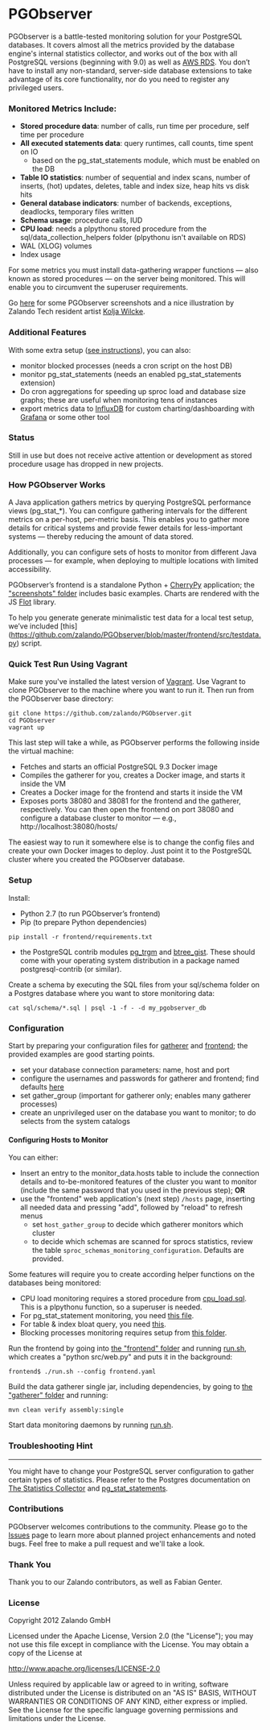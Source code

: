 PGObserver
==========

PGObserver is a battle-tested monitoring solution for your PostgreSQL databases. It covers almost all the metrics provided by the database engine's internal statistics collector, and works out of the box with all PostgreSQL versions (beginning with 9.0) as well as [AWS RDS](https://aws.amazon.com/rds/). You don’t have to install any non-standard, server-side database extensions to take advantage of its core functionality, nor do you need to register any privileged users.

### Monitored Metrics Include:
- **Stored procedure data**: number of calls, run time per procedure, self time per procedure
- **All executed statements data**: query runtimes, call counts, time spent on IO
    - based on the pg_stat_statements module, which must be enabled on the DB
- **Table IO statistics**: number of sequential and index scans, number of inserts, (hot) updates, deletes, table and index size, heap hits vs disk hits
- **General database indicators**: number of backends, exceptions, deadlocks, temporary files written
- **Schema usage**: procedure calls, IUD
- **CPU load**: needs a plpythonu stored procedure from the sql/data_collection_helpers folder (plpythonu isn't available on RDS)
- WAL (XLOG) volumes
- Index usage

For some metrics you must install data-gathering wrapper functions — also known as stored procedures — on the server being monitored. This will enable you to circumvent the superuser requirements.

Go [here](https://zalando.github.io/PGObserver/) for some PGObserver screenshots and a nice illustration by Zalando Tech resident artist [Kolja Wilcke](https://github.com/kolja).

### Additional Features 
With some extra setup ([see instructions](https://github.com/zalando/PGObserver/tree/master/extra_features)), you can also:

- monitor blocked processes (needs a cron script on the host DB)
- monitor pg_stat_statements (needs an enabled pg_stat_statements extension)
- Do cron aggregations for speeding up sproc load and database size graphs; these are useful when monitoring tens of instances
- export metrics data to [InfluxDB](https://influxdb.com/) for custom charting/dashboarding with [Grafana](http://grafana.org/) or some other tool

### Status

Still in use but does not receive active attention or development as stored procedure usage has dropped in new projects.

### How PGObserver Works
A Java application gathers metrics by querying PostgreSQL performance views (pg_stat_*). You can configure gathering intervals for the different metrics on a per-host, per-metric basis. This enables you to gather more details for critical systems and provide fewer details for less-important systems — thereby reducing the amount of data stored. 

Additionally, you can configure sets of hosts to monitor from different Java processes — for example, when deploying to multiple locations with limited accessibility.

PGObserver’s frontend is a standalone Python + [CherryPy](http://www.cherrypy.org/) application; the ["screenshots" folder](https://github.com/zalando/PGObserver/tree/master/screenshots) includes basic examples. Charts are rendered with the JS [Flot](http://www.flotcharts.org/) library.

To help you generate generate minimalistic test data for a local test setup, we’ve included [this] (https://github.com/zalando/PGObserver/blob/master/frontend/src/testdata.py) script.

### Quick Test Run Using Vagrant

Make sure you've installed the latest version of [Vagrant](https://www.vagrantup.com/). Use Vagrant to clone PGObserver to the machine where you want to run it. Then run from the PGObserver base directory:


    git clone https://github.com/zalando/PGObserver.git
    cd PGObserver
    vagrant up


This last step will take a while, as PGObserver performs the following inside the virtual machine:
- Fetches and starts an official PostgreSQL 9.3 Docker image
- Compiles the gatherer for you, creates a Docker image, and starts it inside the VM
- Creates a Docker image for the frontend and starts it inside the VM
- Exposes ports 38080 and 38081 for the frontend and the gatherer, respectively. You can then open the frontend on port 38080 and configure a database cluster to monitor — e.g., http://localhost:38080/hosts/

The easiest way to run it somewhere else is to change the config files and create your own Docker images to deploy. Just point it to the PostgreSQL cluster where you created the PGObserver database.

### Setup

Install:
- Python 2.7 (to run PGObserver’s frontend)
- Pip (to prepare Python dependencies)

```
pip install -r frontend/requirements.txt
```
- the PostgreSQL contrib modules [pg_trgm](http://www.postgresql.org/docs/current/static/pgtrgm.html) and [btree_gist](https://github.com/postgres/postgres/tree/master/contrib/btree_gist). These should come with your operating system distribution in a package named postgresql-contrib (or similar).

Create a schema by executing the SQL files from your sql/schema folder on a Postgres database where you want to store monitoring data:

```
cat sql/schema/*.sql | psql -1 -f - -d my_pgobserver_db
```

### Configuration

Start by preparing your configuration files for [gatherer](https://github.com/zalando/PGObserver/blob/master/gatherer/pgobserver_gatherer.example.yaml) and [frontend](https://github.com/zalando/PGObserver/blob/master/frontend/pgobserver_frontend.example.yaml); the provided examples are good starting points.
- set your database connection parameters: name, host and port
- configure the usernames and passwords for gatherer and frontend; find defaults [here](https://github.com/zalando/PGObserver/blob/master/sql/schema/00_schema.sql)
- set gather_group (important for gatherer only; enables many gatherer processes)
- create an unprivileged user on the database you want to monitor; to do selects from the system catalogs   

#### Configuring Hosts to Monitor

You can either:
- Insert an entry to the monitor_data.hosts table to include the connection details and to-be-monitored features of the cluster you want to monitor (include the same password that you used in the previous step); **OR** 
- use the "frontend" web application's (next step) `/hosts` page, inserting all needed data and pressing "add", followed by "reload" to refresh menus
    - set `host_gather_group` to decide which gatherer monitors which cluster
    - to decide which schemas are scanned for sprocs statistics, review the table `sproc_schemas_monitoring_configuration`. Defaults are provided.

Some features will require you to create according helper functions on the databases being monitored:
- CPU load monitoring requires a stored procedure from [cpu_load.sql](https://github.com/zalando/PGObserver/blob/master/sql/data_collection_helpers/cpu_load.sql). This is a plpythonu function, so a superuser is needed.
- For pg_stat_statement monitoring, you need [this file](https://github.com/zalando/PGObserver/blob/master/sql/data_collection_helpers/get_stat_statements.sql).
- For table & index bloat query, you need [this](https://github.com/zalando/PGObserver/blob/master/sql/data_collection_helpers/bloated_tables_and_indexes.sql).
- Blocking processes monitoring requires setup from [this folder](https://github.com/zalando/PGObserver/tree/master/extra_features/blocking_monitor).

Run the frontend by going into [the "frontend" folder](https://github.com/zalando/PGObserver/tree/master/frontend) and running [run.sh](https://github.com/zalando/PGObserver/blob/master/frontend/run.sh), which creates a "python src/web.py" and puts it in the background:

```
frontend$ ./run.sh --config frontend.yaml
```

Build the data gatherer single jar, including dependencies, by going to [the "gatherer" folder](https://github.com/zalando/PGObserver/tree/master/gatherer) and running:

```
mvn clean verify assembly:single
```

Start data monitoring daemons by running [run.sh](https://github.com/zalando/PGObserver/blob/master/gatherer/run.sh). 
 
### Troubleshooting Hint
----
You might have to change your PostgreSQL server configuration to gather certain types of statistics. Please refer to the Postgres documentation on [The Statistics Collector](http://www.postgresql.org/docs/9.3/static/monitoring-stats.html) and [pg_stat_statements](http://www.postgresql.org/docs/9.3/static/pgstatstatements.html).

### Contributions
PGObserver welcomes contributions to the community. Please go to the [Issues](https://github.com/zalando/pgobserver/issues) page to learn more about planned project enhancements and noted bugs. Feel free to make a pull request and we'll take a look.

### Thank You
Thank you to our Zalando contributors, as well as Fabian Genter.

### License
Copyright 2012 Zalando GmbH

Licensed under the Apache License, Version 2.0 (the "License"); you may not use this file except in compliance with the License. You may obtain a copy of the License at

   http://www.apache.org/licenses/LICENSE-2.0

Unless required by applicable law or agreed to in writing, software distributed under the License is distributed on an "AS IS" BASIS, WITHOUT WARRANTIES OR CONDITIONS OF ANY KIND, either express or implied. See the License for the specific language governing permissions and limitations under the License.
